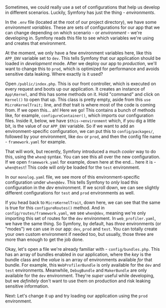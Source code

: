 Sometimes, we could really use a set of configurations that help us develop in different scenarios. Luckily, Symfony has just the thing - *environments*.

In the `.env` file (located at the root of our project directory), we have some *environment variables*. These are sets of configurations for our app that we can change depending on which scenario - or *environment* - we're developing in. Symfony reads this file to see which variables we're using and creates that environment.

At the moment, we only have a few environment variables here, like this `APP_ENV` variable set to `dev`. This tells Symfony that our application should be loaded in *development* mode. After we deploy our app to *production*, we'll want to change this to `prod`, which is optimized for performance and avoids sensitive data leaking. Where exactly is it used?

Open `/public/index.php`. This is our front controller, which is executed on every request and boots up our application. It creates an instance of `App\Kernel`, and this has some methods on it. Hold "command" and click on `Kernel()` to open that up. This class is pretty empty, aside from this `use MicroKernelTrait;` line, and *that* trait is where most of the code is coming from. If we open this... ah! Here we go! This contains a bunch of methods like, for example, `configureContainer()`, which imports our configuration files. Inside it, below, we have `$this->environment` which, if you dig a little bit, is the value of our `APP_ENV` variable. So if we want to add an environment-specific configuration, we can put this to `config/packages/`, followed by your environment, like `dev` or `prod`, and then the config file name - `framework.yaml` for example.

That will work, but recently, Symfony introduced a much *cooler* way to do this, using the `when@` syntax. You can see this all over the new configuration. If we open `framework.yaml` for example, down here at the end... here it is - `when@test`! This code will *only* be loaded for the `test` environment.

In our `monolog.yaml` file, we see more of this environment-specific configuration under `when@dev`. This tells Symfony to *only* load this configuration in the *dev* environment. If we scroll down, we can see slightly different configurations for `test` and `prod` environments as well.

If you head back to `MicroKernelTrait`, down here, we can see that the same is true for this `configureRoutes()` method. And in `config/routes/framework.yaml`, we see `when@dev`, meaning we're only importing this set of routes for the `dev` environment. In `web_profiler.yaml`, we have the same thing. So Symfony, by default, has *three* environments (or "modes")  we can use in our app: `dev`, `prod` and `test`. You can totally create your own custom environment if needed too, but usually, those three are more than enough to get the job done.

Okay, let's open a file we're already familiar with - `config/bundles.php`. This has an array of bundles enabled in our application, where the *key* is the bundle class and the *value* is an array of environments available *for* that bundle. For example, this `WebProfilerBundle` is only available for the `dev` and `test` environments. Meanwhile, `DebugBundle` and `MakerBundle` are only available for the `dev` environment. They're *super* useful while developing, but we *definitely* don't want to use them on production and risk leaking sensitive information.

Next: Let's change it up and try loading our application using the `prod` environment.

